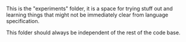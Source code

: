 This is the "experiments" folder, it is a space for trying stuff out and learning things that might not be immediately clear from language specification.

This folder should always be independent of the rest of the code base.